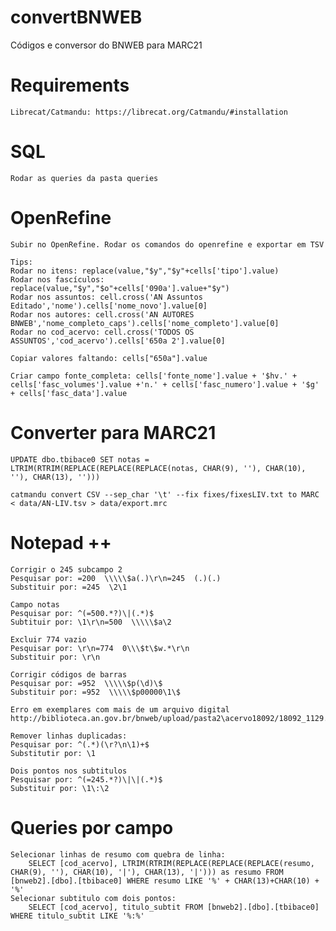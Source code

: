 # convertBNWEB
Códigos e conversor do BNWEB para MARC21

# Requirements 

    Librecat/Catmandu: https://librecat.org/Catmandu/#installation

# SQL 

    Rodar as queries da pasta queries

# OpenRefine

    Subir no OpenRefine. Rodar os comandos do openrefine e exportar em TSV

    Tips:
    Rodar no itens: replace(value,"$y","$y"+cells['tipo'].value)
    Rodar nos fascículos: replace(value,"$y","$o"+cells['090a'].value+"$y")
    Rodar nos assuntos: cell.cross('AN Assuntos Editado','nome').cells['nome_novo'].value[0]
    Rodar nos autores: cell.cross('AN AUTORES BNWEB','nome_completo_caps').cells['nome_completo'].value[0]
    Rodar no cod_acervo: cell.cross('TODOS OS ASSUNTOS','cod_acervo').cells['650a 2'].value[0]

    Copiar valores faltando: cells["650a"].value

    Criar campo fonte_completa: cells['fonte_nome'].value + '$hv.' + cells['fasc_volumes'].value +'n.' + cells['fasc_numero'].value + '$g' + cells['fasc_data'].value 


# Converter para MARC21

    UPDATE dbo.tbibace0 SET notas = LTRIM(RTRIM(REPLACE(REPLACE(REPLACE(notas, CHAR(9), ''), CHAR(10), ''), CHAR(13), '')))
    
    catmandu convert CSV --sep_char '\t' --fix fixes/fixesLIV.txt to MARC < data/AN-LIV.tsv > data/export.mrc

# Notepad ++

    Corrigir o 245 subcampo 2
    Pesquisar por: =200  \\\\\$a(.)\r\n=245  (.)(.)
    Substituir por: =245  \2\1

    Campo notas
    Pesquisar por: ^(=500.*?)\|(.*)$
    Subtituir por: \1\r\n=500  \\\\\$a\2

    Excluir 774 vazio
    Pesquisar por: \r\n=774  0\\\$t\$w.*\r\n
    Substituir por: \r\n

    Corrigir códigos de barras
    Pesquisar por: =952  \\\\\$p(\d)\$
    Substituir por: =952  \\\\\$p00000\1\$

    Erro em exemplares com mais de um arquivo digital
    http://biblioteca.an.gov.br/bnweb/upload/pasta2\acervo18092/18092_1129.pdf

    Remover linhas duplicadas:
    Pesquisar por: ^(.*)(\r?\n\1)+$
    Substitutir por: \1

    Dois pontos nos subtitulos
    Pesquisar por: ^(=245.*?)\|\|(.*)$
    Substituir por: \1\:\2

# Queries por campo

    Selecionar linhas de resumo com quebra de linha: 
        SELECT [cod_acervo], LTRIM(RTRIM(REPLACE(REPLACE(REPLACE(resumo, CHAR(9), ''), CHAR(10), '|'), CHAR(13), '|'))) as resumo FROM [bnweb2].[dbo].[tbibace0] WHERE resumo LIKE '%' + CHAR(13)+CHAR(10) + '%'
    Selecionar subtitulo com dois pontos: 
        SELECT [cod_acervo], titulo_subtit FROM [bnweb2].[dbo].[tbibace0] WHERE titulo_subtit LIKE '%:%'